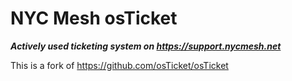 # NYC Mesh osTicket
___Actively used ticketing system on https://support.nycmesh.net___

This is a fork of https://github.com/osTicket/osTicket
